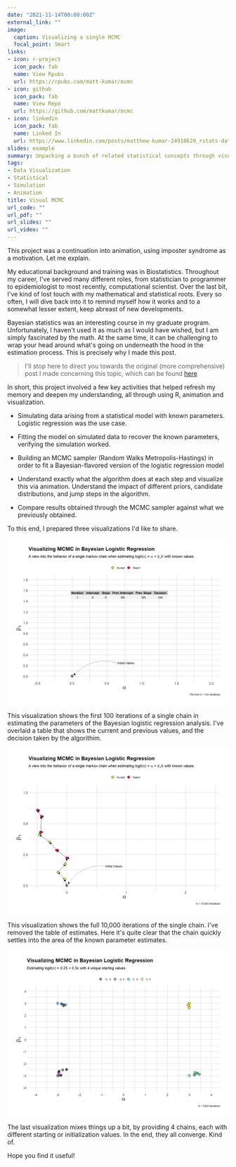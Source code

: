 ```yaml
---
date: "2021-11-14T00:00:00Z"
external_link: ""
image:
  caption: Visualizing a single MCMC
  focal_point: Smart
links:
- icon: r-project
  icon_pack: fab
  name: View Rpubs
  url: https://rpubs.com/matt-kumar/mcmc
- icon: github
  icon_pack: fab
  name: View Repo
  url: https://github.com/mattkumar/mcmc
- icon: linkedin
  icon_pack: fab
  name: Linked In
  url: https://www.linkedin.com/posts/matthew-kumar-24910629_rstats-datascience-machinelearning-activity-6865047694797365248-P5l5?utm_source=linkedin_share&utm_medium=member_desktop_web
slides: example
summary: Unpacking a bunch of related statistical concepts through visualization
tags:
- Data Visualization
- Statistical
- Simulation
- Animation
title: Visual MCMC
url_code: ""
url_pdf: ""
url_slides: ""
url_video: ""
---
```


This project was a continuation into animation, using imposter syndrome as a motivation. Let me explain.

My educational background and training was in Biostatistics. Throughout my career, I've served many different roles, from statistician to programmer to epidemiologist to most recently, computational scientist. Over the last bit, I've kind of lost touch with my mathematical and statistical roots. Every so often, I will dive back into it to remind myself how it works and to a somewhat lesser extent, keep abreast of new developments.

Bayesian statistics was an interesting course in my graduate program. Unfortunately, I haven't used it as much as I would have wished, but I am simply fascinated by the math. At the same time, it can be challenging to wrap your head around what's going on underneath the hood in the estimation process. This is precisely why I made this post.

>I'll stop here to direct you towards the original (more comprehensive) post I made concerning this topic, which can be found [here](https://rpubs.com/matt-kumar/mcmc)

In short, this project involved a few key activities that helped refresh my memory and deepen my understanding, all through using R, animation and visualization.

+ Simulating data arising from a statistical model with known parameters. Logistic regression was the use case.

+ Fitting the model on simulated data to recover the known parameters, verifying the simulation worked. 

+ Building an MCMC sampler (Random Walks Metropolis-Hastings) in order to fit a Bayesian-flavored version of the logistic regression model

+ Understand exactly what the algorithm does at each step and visualize this via animation. Understand the impact of different priors, candidate distributions, and jump steps in the algorithm.

+ Compare results obtained through the MCMC sampler against what we previously obtained.


To this end, I prepared three visualizations I'd like to share.

![part](part.gif) 

This visualization shows the first 100 iterations of a single chain in estimating the parameters of the Bayesian logistic regression analysis. I've overlaid a table that shows the current and previous values, and the decision taken by the algorithim.

![full](full.gif)

This visualization shows the full 10,000 iterations of the single chain. I've removed the table of estimates. Here it's quite clear that the chain quickly settles into the area of the known parameter estimates.

![multi](multi.gif)

The last visualization mixes things up a bit, by providing 4 chains, each with different starting or initialization values. In the end, they all converge. Kind of.

Hope you find it useful!
